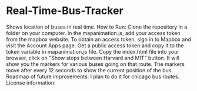 # Real-Time-Bus-Tracker
Shows location of buses in real time.
How to Run: Clone the repository in a folder on your computer. In the mapanimation.js, add your access token from the mapbox website. To obtain an access token, sign in to Mapbox and visit the Account Apps page. Get a public access token and copy it to the token variable in mapanimation.js file. Copy the index.html file into your browser, click on "Show stops between Harvard and MIT" button. It will show you the markers for various buses going on that route. The markers move after every 12 seconds to show the current position of the bus.
Roadmap of future improvements: I plan to do it for chicago bus routes. 
License information: 
